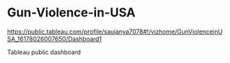 # Gun-Violence-in-USA
https://public.tableau.com/profile/saujanya7078#!/vizhome/GunViolenceinUSA_16178026007650/Dashboard1

Tableau public dashboard
